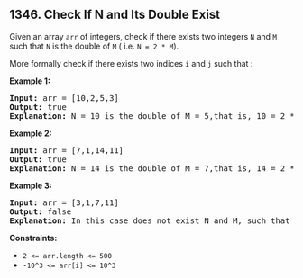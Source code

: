 ## 1346. Check If N and Its Double Exist

Given an array `arr` of integers, check if there exists two integers `N` and `M` such that `N` is the double of `M` ( i.e. `N = 2 * M`).

More formally check if there exists two indices `i` and `j` such that :

**Example 1:**

<pre>
<b>Input:</b> arr = [10,2,5,3]
<b>Output:</b> true
<b>Explanation:</b> N = 10 is the double of M = 5,that is, 10 = 2 * 5.
</pre>

**Example 2:**

<pre>
<b>Input:</b> arr = [7,1,14,11]
<b>Output:</b> true
<b>Explanation:</b> N = 14 is the double of M = 7,that is, 14 = 2 * 7.
</pre>

**Example 3:**

<pre>
<b>Input:</b> arr = [3,1,7,11]
<b>Output:</b> false
<b>Explanation:</b> In this case does not exist N and M, such that N = 2 * M.
</pre>

**Constraints:**

- `2 <= arr.length <= 500`
- `-10^3 <= arr[i] <= 10^3`